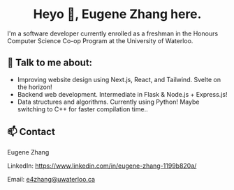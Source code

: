 <h1 align="center">Heyo 👋, Eugene Zhang here.</h1>

I'm a software developer currently enrolled as a freshman in the Honours Computer Science Co-op Program at the University of Waterloo.

## 👀 Talk to me about:
- Improving website design using Next.js, React, and Tailwind. Svelte on the horizon!
- Backend web development. Intermediate in Flask & Node.js + Express.js!
- Data structures and algorithms. Currently using Python! Maybe switching to C++ for faster compilation time..

## 📫 Contact

Eugene Zhang

LinkedIn: https://www.linkedin.com/in/eugene-zhang-1199b820a/

Email: e4zhang@uwaterloo.ca

<!-- ![Ezzhingy's GitHub stats](https://github-readme-stats.vercel.app/api?username=ezzhingy&show_icons=true&theme=gruvbox) -->


<!-- [![Top Langs](https://github-readme-stats.vercel.app/api/top-langs/?username=Ezzhingy&layout=compact)](https://github.com/Ezzhingy/readme-stats)
 -->
 
<!---
Ezzhingy/Ezzhingy is a ✨ special ✨ repository because its `README.md` (this file) appears on your GitHub profile.
You can click the Preview link to take a look at your changes.
--->
